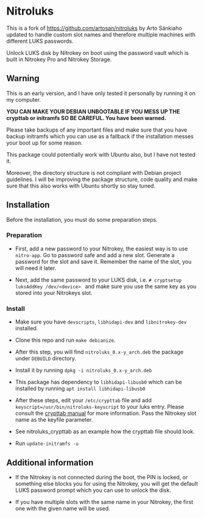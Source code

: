 # Nitroluks

This is a fork of https://github.com/artosan/nitroluks by Arto Sänkiaho updated to handle custom slot names and therefore multiple machines with different LUKS passwords.

Unlock LUKS disk by Nitrokey on boot using the password vault which is built in Nitrokey Pro and Nitrokey Storage.

## Warning

This is an early version, and I have only tested it personally by running it on my computer.

__YOU CAN MAKE YOUR DEBIAN UNBOOTABLE IF YOU MESS UP THE crypttab or initramfs SO BE CAREFUL. You have been warned.__

Please take backups of any important files and make sure that you have backup initramfs which you can use as a fallback if the installation messes your boot up for some reason.

This package could potentially work with Ubuntu also, but I have not tested it.

Moreover, the directory structure is not compliant with Debian project guidelines. I will be improving the package structure, code quality and make sure that this also works with Ubuntu shortly so stay tuned.

## Installation

Before the installation, you must do some preparation steps.

### Preparation
* First, add a new password to your Nitrokey, the easiest way is to use `nitro-app`. Go to password safe and add a new slot. Generate a password for the slot and save it. Remember the name of the slot, you will need it later.

* Next, add the same password to your LUKS disk, i.e. `# cryptsetup luksAddKey /dev/<device> ` and make sure you use the same key as you stored into your Nitrokeys slot.

### Install
* Make sure you have `devscripts`, `libhidapi-dev` and `libnitrokey-dev` installed.

* Clone this repo and run `make debianize`.

* After this step, you will find `nitroluks_0.x-y_arch.deb` the package under `DEBUILD` directory.

* Install it by running `dpkg -i nitroluks_0.x-y_arch.deb`

* This package has dependency to `libhidapi-libusb0` which can be installed by running `apt install libhidapi-libusb0`

* After these steps, edit your `/etc/crypttab` file and add `keyscript=/usr/bin/nitroluks-keyscript` to your luks entry. Please consult the [crypttab manual](https://linux.die.net/man/5/crypttab) for more information. Pass the Nitrokey slot name as the keyfile parameter.

* See nitroluks_crypttab as an example how the crypttab file should look.

* Run `update-initramfs -u`

## Additional information

* If the Nitrokey is not connected during the boot, the PIN is locked, or something else blocks you for using the Nitrokey, you will get the default LUKS password prompt which you can use to unlock the disk.

* If you have multiple slots with the same name in your Nitrokey, the first one with the given name will be used.
